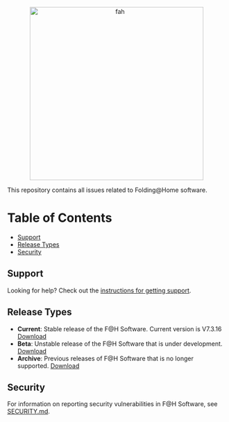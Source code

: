 <p align="center">
  <a href="https://foldingathome.org/">
    <img
      alt="fah"
      src="https://foldingathome.org/wp-content/uploads/2016/10/cropped-foldingathome-logo.png"
      width="400"
    />
  </a>
</p>

This repository contains all issues related to Folding@Home software.

# Table of Contents

* [Support](#support)
* [Release Types](#release-types)
* [Security](#security)


## Support

Looking for help? Check out the
[instructions for getting support](.github/SUPPORT.md).

## Release Types

* **Current**: Stable release of the F@H Software. Current version is V7.3.16
[Download](https://foldingathome.org/alternative-downloads/)
* **Beta**: Unstable release of the F@H Software that is under development.
[Download](https://foldingathome.org/beta/)
* **Archive**: Previous releases of F@H Software that is no longer supported.
[Download](https://download.foldingathome.org/releases/)

## Security

For information on reporting security vulnerabilities in F@H Software, see
[SECURITY.md](./SECURITY.md).